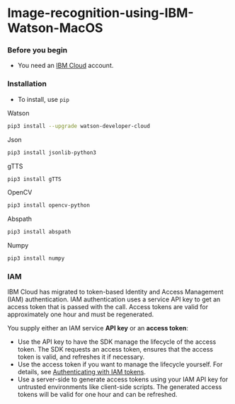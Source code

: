 # Image-recognition-using-IBM-Watson-MacOS

### Before you begin
* You need an [IBM Cloud](https://cloud.ibm.com/registration?target=/developer/watson&cm_sp=WatsonPlatform-WatsonServices-_-OnPageNavLink-IBMWatson_SDKs-_-Python "IBM Cloud website") account.

### Installation
* To install, use `pip`

 Watson
```bash
pip3 install --upgrade watson-developer-cloud
```
 Json
```bash
pip3 install jsonlib-python3
```
 gTTS
```bash
pip3 install gTTS
```
 OpenCV
```bash
pip3 install opencv-python
```
 Abspath
```bash
pip3 install abspath
```
 Numpy
```bash
pip3 install numpy
```
### IAM

IBM Cloud has migrated to token-based Identity and Access Management (IAM) authentication. IAM authentication uses a service API key to get an access token that is passed with the call. Access tokens are valid for approximately one hour and must be regenerated.

You supply either an IAM service **API key** or an **access token**:

- Use the API key to have the SDK manage the lifecycle of the access token. The SDK requests an access token, ensures that the access token is valid, and refreshes it if necessary.
- Use the access token if you want to manage the lifecycle yourself. For details, see [Authenticating with IAM tokens](https://cloud.ibm.com/docs/services/watson?topic=watson-iam).
- Use a server-side to generate access tokens using your IAM API key for untrusted environments like client-side scripts. The generated access tokens will be valid for one hour and can be refreshed.

